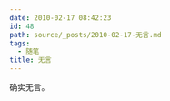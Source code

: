 ```yaml
---
date: 2010-02-17 08:42:23
id: 48
path: source/_posts/2010-02-17-无言.md
tags:
  - 随笔
title: 无言
---
```


确实无言。